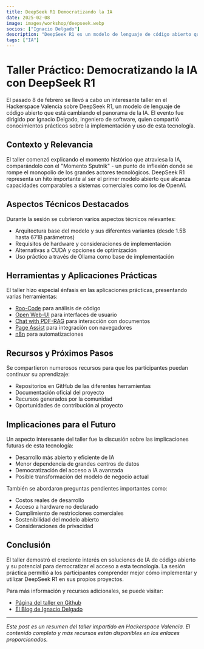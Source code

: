 ```yaml
---
title: DeepSeek R1 Democratizando la IA
date: 2025-02-08
image: images/workshop/deepseek.webp
socios: ["Ignacio Delgado"]
description: "DeepSeek R1 es un modelo de lenguaje de código abierto que está cambiando el panorama de la IA" 
tags: ["IA"]
---
```


# Taller Práctico: Democratizando la IA con DeepSeek R1

El pasado 8 de febrero se llevó a cabo un interesante taller en el Hackerspace Valencia sobre DeepSeek R1, un modelo de lenguaje de código abierto que está cambiando el panorama de la IA. El evento fue dirigido por Ignacio Delgado, ingeniero de software, quien compartió conocimientos prácticos sobre la implementación y uso de esta tecnología.

## Contexto y Relevancia

El taller comenzó explicando el momento histórico que atraviesa la IA, comparándolo con el "Momento Sputnik" - un punto de inflexión donde se rompe el monopolio de los grandes actores tecnológicos. DeepSeek R1 representa un hito importante al ser el primer modelo abierto que alcanza capacidades comparables a sistemas comerciales como los de OpenAI.

## Aspectos Técnicos Destacados

Durante la sesión se cubrieron varios aspectos técnicos relevantes:

* Arquitectura base del modelo y sus diferentes variantes (desde 1.5B hasta 671B parámetros)
* Requisitos de hardware y consideraciones de implementación
* Alternativas a CUDA y opciones de optimización
* Uso práctico a través de Ollama como base de implementación

## Herramientas y Aplicaciones Prácticas

El taller hizo especial énfasis en las aplicaciones prácticas, presentando varias herramientas:

* [Roo-Code](https://github.com/RooVetGit/Roo-Code) para análisis de código
* [Open Web-UI](https://github.com/open-webui/open-webui) para interfaces de usuario
* [Chat with PDF-RAG](https://github.com/hasan-py/chat-with-pdf-RAG) para interacción con documentos
* [Page Assist](https://github.com/n4ze3m/page-assist) para integración con navegadores
* [n8n](https://github.com/n8n-io/n8n) para automatizaciones

## Recursos y Próximos Pasos

Se compartieron numerosos recursos para que los participantes puedan continuar su aprendizaje:

* Repositorios en GitHub de las diferentes herramientas
* Documentación oficial del proyecto
* Recursos generados por la comunidad
* Oportunidades de contribución al proyecto

## Implicaciones para el Futuro

Un aspecto interesante del taller fue la discusión sobre las implicaciones futuras de esta tecnología:

* Desarrollo más abierto y eficiente de IA
* Menor dependencia de grandes centros de datos
* Democratización del acceso a IA avanzada
* Posible transformación del modelo de negocio actual

También se abordaron preguntas pendientes importantes como:

* Costos reales de desarrollo
* Acceso a hardware no declarado
* Cumplimiento de restricciones comerciales
* Sostenibilidad del modelo abierto
* Consideraciones de privacidad

## Conclusión

El taller demostró el creciente interés en soluciones de IA de código abierto y su potencial para democratizar el acceso a esta tecnología. La sesión práctica permitió a los participantes comprender mejor cómo implementar y utilizar DeepSeek R1 en sus propios proyectos.

Para más información y recursos adicionales, se puede visitar:
* [Página del taller en Github](https://github.com/HackerspaceVLC/taller-deepseek)
* [El Blog de Ignacio Delgado](https://ignaciodelgado.com)
---

*Este post es un resumen del taller impartido en Hackerspace Valencia. El contenido completo y más recursos están disponibles en los enlaces proporcionados.*
